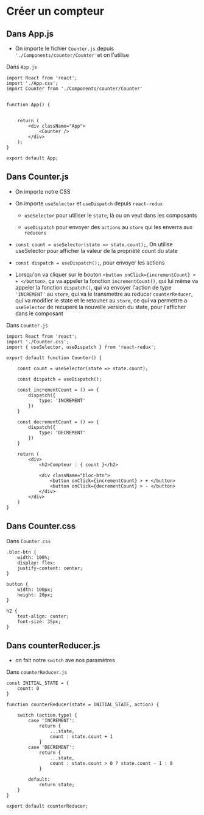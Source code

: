 # Créer un compteur


## Dans App.js

- On importe le fichier `Counter.js` depuis `'./Components/counter/Counter'`et on l'utilise 

Dans `App.js`

    import React from 'react';
    import './App.css';
    import Counter from './Components/counter/Counter'


    function App() {


        return (
            <div className="App">
                <Counter />
            </div>
        );
    }

    export default App;


## Dans Counter.js

- On importe notre CSS

- On importe `useSelector` et `useDispatch` depuis `react-redux`

    - `useSelector` pour utiliser le `state`, là ou on veut dans les composants 

    - `useDispatch` pour envoyer des `actions` au `store` qui les enverra aux `reducers`

- `const count = useSelector(state => state.count);`, On utilise useSelector pour afficher la valeur de la propriété count du state 

- `const dispatch = useDispatch();`, pour envoyer les actions

- Lorsqu'on va cliquer sur le bouton `<button onClick={incrementCount} > + </button>`, ça va appeler la fonction `incrementCount()`, qui lui même va appeler la fonction `dispatch()`, qui va envoyer l'action de type `'INCREMENT'` au `store`, qui va le transmettre au reducer `counterReducer`, qui va modifier le state et le retouner au `store`, ce qui va permettre a `useSelector` de recuperé la nouvelle version du state, pour l'afficher dans le composant

Dans `Counter.js`

    import React from 'react';
    import './Counter.css';
    import { useSelector, useDispatch } from 'react-redux';

    export default function Counter() {

        const count = useSelector(state => state.count);

        const dispatch = useDispatch();

        const incrementCount = () => {
            dispatch({
                type: 'INCREMENT'
            })
        }

        const decrementCount = () => {
            dispatch({
                type: 'DECREMENT'
            })
        }

        return (
            <div>
                <h2>Compteur : { count }</h2>

                <div className="bloc-btn">
                    <button onClick={incrementCount} > + </button>
                    <button onClick={decrementCount} > - </button>
                </div>
            </div>
        )
    }



## Dans Counter.css

Dans `Counter.css`

    .bloc-btn {
        width: 100%;
        display: flex;
        justify-content: center;
    }

    button {
        width: 100px;
        height: 20px;
    }

    h2 {
        text-align: center;
        font-size: 35px;
    }


## Dans counterReducer.js

- on fait notre `switch` ave nos paramètres


Dans `counterReducer.js`

    const INITIAL_STATE = {
        count: 0
    }

    function counterReducer(state = INITIAL_STATE, action) {

        switch (action.type) {
            case 'INCREMENT':
                return {
                    ...state,
                    count : state.count + 1
                }
            case 'DECREMENT':
                return {
                    ...state,
                    count : state.count > 0 ? state.count - 1 : 0
                }
        
            default:
                return state;
        }
    }

    export default counterReducer;